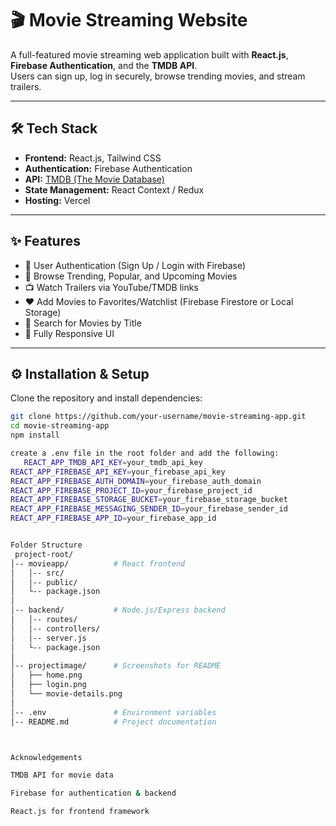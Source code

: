 # 🎬 Movie Streaming Website

A full-featured movie streaming web application built with **React.js**, **Firebase Authentication**, and the **TMDB API**.  
Users can sign up, log in securely, browse trending movies, and stream trailers.

---
## 🛠️ Tech Stack

- **Frontend:** React.js, Tailwind CSS 
- **Authentication:** Firebase Authentication
- **API:** [TMDB (The Movie Database)](https://www.themoviedb.org/documentation/api)
- **State Management:** React Context / Redux
- **Hosting:** Vercel 

---

## ✨ Features

- 🔐 User Authentication (Sign Up / Login with Firebase)  
- 🎥 Browse Trending, Popular, and Upcoming Movies  
- 📺 Watch Trailers via YouTube/TMDB links  
- ❤️ Add Movies to Favorites/Watchlist (Firebase Firestore or Local Storage)  
- 🔎 Search for Movies by Title  
- 📱 Fully Responsive UI  

---

## ⚙️ Installation & Setup

Clone the repository and install dependencies:

```bash
git clone https://github.com/your-username/movie-streaming-app.git
cd movie-streaming-app
npm install

create a .env file in the root folder and add the following:
   REACT_APP_TMDB_API_KEY=your_tmdb_api_key
REACT_APP_FIREBASE_API_KEY=your_firebase_api_key
REACT_APP_FIREBASE_AUTH_DOMAIN=your_firebase_auth_domain
REACT_APP_FIREBASE_PROJECT_ID=your_firebase_project_id
REACT_APP_FIREBASE_STORAGE_BUCKET=your_firebase_storage_bucket
REACT_APP_FIREBASE_MESSAGING_SENDER_ID=your_firebase_sender_id
REACT_APP_FIREBASE_APP_ID=your_firebase_app_id


Folder Structure
 project-root/
│-- movieapp/          # React frontend
│   │-- src/
│   │-- public/
│   └-- package.json
│
│-- backend/           # Node.js/Express backend
│   │-- routes/
│   │-- controllers/
│   │-- server.js
│   └-- package.json
│
│-- projectimage/      # Screenshots for README
│   ├── home.png
│   ├── login.png
│   └── movie-details.png
│
│-- .env               # Environment variables
│-- README.md          # Project documentation



Acknowledgements

TMDB API for movie data

Firebase for authentication & backend

React.js for frontend framework

